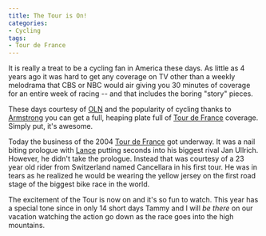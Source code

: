 ```yaml
---
title: The Tour is On!
categories:
- Cycling
tags:
- Tour de France
---
```


It is really a treat to be a cycling fan in America these days. As little as 4 years ago it was hard to get any coverage on TV other than a weekly melodrama that CBS or NBC would air giving you 30 minutes of coverage for an entire week of racing -- and that includes the boring "story" pieces.

These days courtesy of [OLN](http://www.olntv.com/) and the popularity of cycling thanks to [Armstrong](http://www.lancearmstrong.com/) you can get a full, heaping plate full of [Tour de France](http://www.letour.com/indexus.html) coverage. Simply put, it's awesome.

Today the business of the 2004 [Tour de France](http://www.letour.com/indexus.html) got underway. It was a nail biting prologue with [Lance](http://www.lancearmstrong.com/) putting seconds into his biggest rival Jan Ullrich. However, he didn't take the prologue. Instead that was courtesy of a 23 year old rider from Switzerland named Cancellara in his first tour. He was in tears as he realized he would be wearing the yellow jersey on the first road stage of the biggest bike race in the world.

The excitement of the Tour is now on and it's so fun to watch. This year has a special tone since in only 14 short days Tammy and I will _be there_ on our vacation watching the action go down as the race goes into the high mountains.
